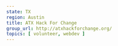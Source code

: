 ```yaml
---
state: TX
region: Austin
title: ATX Hack For Change
group_url: http://atxhackforchange.org/
topics: [ volunteer, webdev ]
---
```

